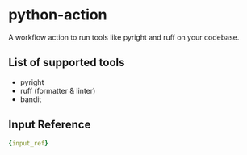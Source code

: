 # python-action

A workflow action to run tools like pyright and ruff on your codebase.

## List of supported tools
- pyright
- ruff (formatter & linter)
- bandit

## Input Reference

```yaml
{input_ref}
```